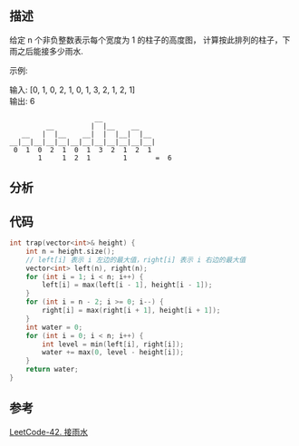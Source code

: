 
## 描述
给定 n 个非负整数表示每个宽度为 1 的柱子的高度图，
计算按此排列的柱子，下雨之后能接多少雨水.

示例:

输入: [0, 1, 0, 2, 1, 0, 1, 3, 2, 1, 2, 1]        
输出: 6

```
                     __
         __         |  |__    __
   __   |  |__    __|  |  |__|  |__
__|__|__|__|__|__|__|__|__|__|__|__|
 0  1  0  2  1  0  1  3  2  1  2  1
       1     1  2  1        1       =  6
```

## 分析

## 代码
```cpp
int trap(vector<int>& height) {
    int n = height.size();
    // left[i] 表示 i 左边的最大值，right[i] 表示 i 右边的最大值
    vector<int> left(n), right(n);
    for (int i = 1; i < n; i++) {
        left[i] = max(left[i - 1], height[i - 1]);
    }
    for (int i = n - 2; i >= 0; i--) {
        right[i] = max(right[i + 1], height[i + 1]);
    }
    int water = 0;
    for (int i = 0; i < n; i++) {
        int level = min(left[i], right[i]);
        water += max(0, level - height[i]);
    }
    return water;
}
```

 
## 参考
[LeetCode-42. 接雨水](https://leetcode-cn.com/problems/trapping-rain-water/)